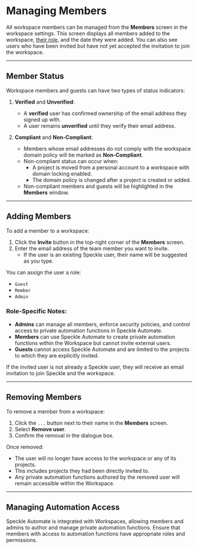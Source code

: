 # Managing Members

All workspace members can be managed from the **Members** screen in the workspace settings. This screen displays all members added to the workspace, [their role](./roles.md), and the date they were added. You can also see users who have been invited but have not yet accepted the invitation to join the workspace.

---

## Member Status

Workspace members and guests can have two types of status indicators:  

1. **Verified** and **Unverified**:  
   - A **verified** user has confirmed ownership of the email address they signed up with.  
   - A user remains **unverified** until they verify their email address.  

2. **Compliant** and **Non-Compliant**:  
   - Members whose email addresses do not comply with the workspace domain policy will be marked as **Non-Compliant**.  
   - Non-compliant status can occur when:  
     - A project is moved from a personal account to a workspace with domain locking enabled.  
     - The domain policy is changed after a project is created or added.  
   - Non-compliant members and guests will be highlighted in the **Members** window.  

---

## Adding Members

To add a member to a workspace:  

1. Click the **Invite** button in the top-right corner of the **Members** screen.  
2. Enter the email address of the team member you want to invite.  
   - If the user is an existing Speckle user, their name will be suggested as you type.  

You can assign the user a role:  
- `Guest`  
- `Member`  
- `Admin`  

### Role-Specific Notes:
- **Admins** can manage all members, enforce security policies, and control access to private automation functions in Speckle Automate.  
- **Members** can use Speckle Automate to create private automation functions within the Workspace but cannot invite external users.  
- **Guests** cannot access Speckle Automate and are limited to the projects to which they are explicitly invited.

If the invited user is not already a Speckle user, they will receive an email invitation to join Speckle and the workspace.

---

## Removing Members

To remove a member from a workspace:  

1. Click the `...` button next to their name in the **Members** screen.  
2. Select **Remove user**.  
3. Confirm the removal in the dialogue box.  

Once removed:  
- The user will no longer have access to the workspace or any of its projects.  
- This includes projects they had been directly invited to.  
- Any private automation functions authored by the removed user will remain accessible within the Workspace.

---

## Managing Automation Access

Speckle Automate is integrated with Workspaces, allowing members and admins to author and manage private automation functions. Ensure that members with access to automation functions have appropriate roles and permissions.
